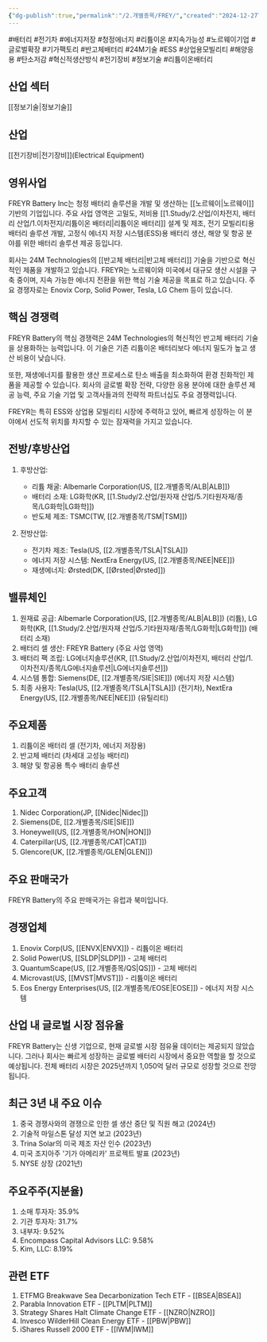 ```yaml
---
{"dg-publish":true,"permalink":"/2.개별종목/FREY/","created":"2024-12-27T09:51:58.311+09:00","updated":"2025-07-29T21:37:04.670+09:00"}
---
```


#배터리 #전기차 #에너지저장 #청정에너지 #리튬이온 #지속가능성 #노르웨이기업 #글로벌확장 #기가팩토리 #반고체배터리 #24M기술 #ESS #상업용모빌리티 #해양응용 #탄소저감 #혁신적생산방식 #전기장비 #정보기술 #리튬이온배터리

## 산업 섹터

[[정보기술\|정보기술]]

## 산업

[[전기장비\|전기장비]](Electrical Equipment)

## 영위사업

FREYR Battery Inc는 청정 배터리 솔루션을 개발 및 생산하는 [[노르웨이\|노르웨이]] 기반의 기업입니다. 주요 사업 영역은 고밀도, 저비용 [[1.Study/2.산업/이차전지, 배터리 산업/1.이차전지/리튬이온 배터리\|리튬이온 배터리]] 설계 및 제조, 전기 모빌리티용 배터리 솔루션 개발, 고정식 에너지 저장 시스템(ESS)용 배터리 생산, 해양 및 항공 분야를 위한 배터리 솔루션 제공 등입니다. 

회사는 24M Technologies의 [[반고체 배터리\|반고체 배터리]] 기술을 기반으로 혁신적인 제품을 개발하고 있습니다. FREYR는 노르웨이와 미국에서 대규모 생산 시설을 구축 중이며, 지속 가능한 에너지 전환을 위한 핵심 기술 제공을 목표로 하고 있습니다. 주요 경쟁자로는 Enovix Corp, Solid Power, Tesla, LG Chem 등이 있습니다.

## 핵심 경쟁력

FREYR Battery의 핵심 경쟁력은 24M Technologies의 혁신적인 반고체 배터리 기술을 상용화하는 능력입니다. 이 기술은 기존 리튬이온 배터리보다 에너지 밀도가 높고 생산 비용이 낮습니다. 

또한, 재생에너지를 활용한 생산 프로세스로 탄소 배출을 최소화하여 환경 친화적인 제품을 제공할 수 있습니다. 회사의 글로벌 확장 전략, 다양한 응용 분야에 대한 솔루션 제공 능력, 주요 기술 기업 및 고객사들과의 전략적 파트너십도 주요 경쟁력입니다. 

FREYR는 특히 ESS와 상업용 모빌리티 시장에 주력하고 있어, 빠르게 성장하는 이 분야에서 선도적 위치를 차지할 수 있는 잠재력을 가지고 있습니다.

## 전방/후방산업

1. 후방산업:
    
    - 리튬 채굴: Albemarle Corporation(US, [[2.개별종목/ALB\|ALB]])
    - 배터리 소재: LG화학(KR, [[1.Study/2.산업/원자재 산업/5.기타원자재/종목/LG화학\|LG화학]])
    - 반도체 제조: TSMC(TW, [[2.개별종목/TSM\|TSM]])
    
2. 전방산업:
    
    - 전기차 제조: Tesla(US, [[2.개별종목/TSLA\|TSLA]])
    - 에너지 저장 시스템: NextEra Energy(US, [[2.개별종목/NEE\|NEE]])
    - 재생에너지: Ørsted(DK, [[Ørsted\|Ørsted]])
    

## 밸류체인

1. 원재료 공급: Albemarle Corporation(US, [[2.개별종목/ALB\|ALB]]) (리튬), LG화학(KR, [[1.Study/2.산업/원자재 산업/5.기타원자재/종목/LG화학\|LG화학]]) (배터리 소재)
2. 배터리 셀 생산: FREYR Battery (주요 사업 영역)
3. 배터리 팩 조립: LG에너지솔루션(KR, [[1.Study/2.산업/이차전지, 배터리 산업/1.이차전지/종목/LG에너지솔루션\|LG에너지솔루션]])
4. 시스템 통합: Siemens(DE, [[2.개별종목/SIE\|SIE]]) (에너지 저장 시스템)
5. 최종 사용자: Tesla(US, [[2.개별종목/TSLA\|TSLA]]) (전기차), NextEra Energy(US, [[2.개별종목/NEE\|NEE]]) (유틸리티)

## 주요제품

1. 리튬이온 배터리 셀 (전기차, 에너지 저장용)
2. 반고체 배터리 (차세대 고성능 배터리)
3. 해양 및 항공용 특수 배터리 솔루션

## 주요고객

1. Nidec Corporation(JP, [[Nidec\|Nidec]])
2. Siemens(DE, [[2.개별종목/SIE\|SIE]])
3. Honeywell(US, [[2.개별종목/HON\|HON]])
4. Caterpillar(US, [[2.개별종목/CAT\|CAT]])
5. Glencore(UK, [[2.개별종목/GLEN\|GLEN]])

## 주요 판매국가

FREYR Battery의 주요 판매국가는 유럽과 북미입니다.

## 경쟁업체

1. Enovix Corp(US, [[ENVX\|ENVX]]) - 리튬이온 배터리
2. Solid Power(US, [[SLDP\|SLDP]]) - 고체 배터리
3. QuantumScape(US, [[2.개별종목/QS\|QS]]) - 고체 배터리
4. Microvast(US, [[MVST\|MVST]]) - 리튬이온 배터리
5. Eos Energy Enterprises(US, [[2.개별종목/EOSE\|EOSE]]) - 에너지 저장 시스템

## 산업 내 글로벌 시장 점유율

FREYR Battery는 신생 기업으로, 현재 글로벌 시장 점유율 데이터는 제공되지 않았습니다. 그러나 회사는 빠르게 성장하는 글로벌 배터리 시장에서 중요한 역할을 할 것으로 예상됩니다. 전체 배터리 시장은 2025년까지 1,050억 달러 규모로 성장할 것으로 전망됩니다.

## 최근 3년 내 주요 이슈

1. 중국 경쟁사와의 경쟁으로 인한 셀 생산 중단 및 직원 해고 (2024년)
2. 기술적 마일스톤 달성 지연 보고 (2023년)
3. Trina Solar의 미국 제조 자산 인수 (2023년)
4. 미국 조지아주 '기가 아메리카' 프로젝트 발표 (2023년)
5. NYSE 상장 (2021년)

## 주요주주(지분율)

1. 소매 투자자: 35.9%
2. 기관 투자자: 31.7%
3. 내부자: 9.52%
4. Encompass Capital Advisors LLC: 9.58%
5. Kim, LLC: 8.19%

## 관련 ETF

1. ETFMG Breakwave Sea Decarbonization Tech ETF - [[BSEA\|BSEA]]
2. Parabla Innovation ETF - [[PLTM\|PLTM]]
3. Strategy Shares Halt Climate Change ETF - [[NZRO\|NZRO]]
4. Invesco WilderHill Clean Energy ETF - [[PBW\|PBW]]
5. iShares Russell 2000 ETF - [[IWM\|IWM]]
